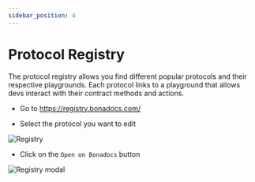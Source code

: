 ```yaml
---
sidebar_position: 4
---
```


# Protocol Registry

The protocol registry allows you find different popular protocols and their respective playgrounds. Each protocol links to a playground that allows devs interact with their contract methods and actions.

- Go to https://registry.bonadocs.com/

- Select the protocol you want to edit

![Registry](https://res.cloudinary.com/dfkuxnesz/image/upload/v1728709312/Screenshot_2024-10-12_at_06.01.10_s0ozcz.png)

- Click on the `Open on Bonadocs` button

![Registry modal](https://res.cloudinary.com/dfkuxnesz/image/upload/v1728709313/Screenshot_2024-10-12_at_06.01.15_ezhuom.png)